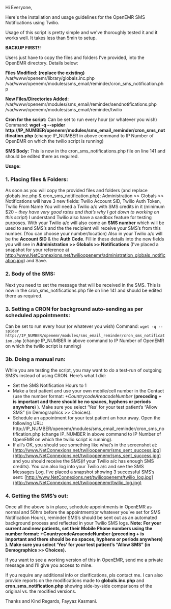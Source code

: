 Hi Everyone,

Here's the installation and usage guidelines for the OpenEMR SMS Notifications using Twilio.

Usage of this script is pretty simple and we've thoroughly tested it and it works well. It takes less than 5min to setup.

**BACKUP FIRST!!**

Users just have to copy the files and folders I’ve provided, into the OpenEMR directory. Details below:

**Files Modified: (replace the existing)**
/var/www/openemr/library/globals.inc.php
/var/www/openemr/modules/sms_email/reminder/cron_sms_notification.php

**New Files/Directories Added:**
/var/www/openemr/modules/sms_email/reminder/sendnotifications.php
/var/www/openemr/modules/sms_email/reminder/twilio

**Cron for the script:**
Can be set to run every hour (or whatever you wish)
Command:
**wget -q --spider  http://IP_NUMBER/openemr/modules/sms_email_reminder/cron_sms_notification.php**
(change IP_NUMBER in above command to IP Number of OpenEMR on which the twilio script is running)

**SMS Body:**
This is now in the cron_sms_notifications.php file on line 141 and should be edited there as required.

**Usage:**
### 1. Placing files & Folders:
As soon as you will copy the provided files and folders (and replace globals.inc.php & cron_sms_notification.php); Administration >> Globals >> Notifications will have 3 new fields:
Twilio Account SID, Twilio Auth Token, Twilio From Name
You will need a Twilio a/c with SMS credits in it (minimum $20 – _they have very good rates and that’s why I got down to working on this script_) I understand Twilio also have a sandbox feature for testing purposes.
With your Twilio a/c will also come an **SMS number** which will be used to send SMS’s and the the recipient will receive your SMS’s from this number. (You can choose your number/location)
Also in your Twilio a/c will be the **Account SID** & the **Auth Code**. Fill in these details into the new fields you will see in **Administration >> Globals >> Notifications**
(I’ve placed a snapshot for your reference at http://www.NetConnexions.net/twilioopenemr/administration_globals_notification.jpg)
and Save.
### 2. Body of the SMS:
Next you need to set the message that will be received in the SMS. This is now in the cron_sms_notifications.php file on line 141 and should be edited there as required.
### 3. Setting a CRON for background auto-sending as per scheduled appointments:
Can be set to run every hour (or whatever you wish)
Command:
`wget -q --spider  http://IP_NUMBER/openemr/modules/sms_email_reminder/cron_sms_notification.php`
(change IP_NUMBER in above command to IP Number of OpenEMR on which the twilio script is running)
### 3b. Doing a manual run:
While you are testing the script, you may want to do a test-run of outgoing SMS’s instead of using CRON. Here’s what I did:
* Set the SMS Notification Hours to 1
* Make a test patient and use your own mobile/cell number in the Contact (use the number format: _+CountrycodeAreacodeNumber_ (**preceding + is important and there should be no spaces, hyphens or periods anywhere**) ). Make sure you select ‘Yes’ for your test patient’s “Allow SMS” (in Demographics >> Choices).
* Schedule an appointment for your test patient an hour away. Open the following URL: 
http://IP_NUMBER/openemr/modules/sms_email_reminder/cron_sms_notification.php
(change IP_NUMBER in above command to IP Number of OpenEMR on which the twilio script is running).
* If all’s OK, you should see something like what’s in the screenshot at:
[http://www.NetConnexions.net/twilioopenemr/sms_sent_success.jpg](http://www.NetConnexions.net/twilioopenemr/sms_sent_success.jpg)
and you should receive the SMS(if your Twilio a/c has enough SMS credits). You can also log into your Twilio a/c and see the SMS Messages Log. I’ve placed a snapshot showing 3 successful SMS’s sent:
[http://www.NetConnexions.net/twilioopenemr/twilio_log.jpg](http://www.NetConnexions.net/twilioopenemr/twilio_log.jpg)

### 4. Getting the SMS’s out:
Once all the above is in place, schedule appointments in OpenEMR as normal and 50hrs before the appointment(or whatever you’ve set for SMS Notification Hours), reminder SMS’s should be sent out as an automated background process and reflected in your Twilio SMS logs.
**Note: For your current and new patients, set their Mobile Phone numbers using the number format: +CountrycodeAreacodeNumber (preceding + is important and there should be no spaces, hyphens or periods anywhere) ). Make sure you select ‘Yes’ for your test patient’s “Allow SMS” (in Demographics >> Choices).**

If you want to see a working version of this in OpenEMR, send me a private message and I’ll give you access to mine.

If you require any additional info or clarifications, pls contact me.
I can also provide reports on the modifications made to **globals.inc.php** and **cron_sms_notification.php** showing side-by-side comparisons of the original vs. the modified versions.

Thanks and Kind Regards,
Fayyaz Kasmani.
 